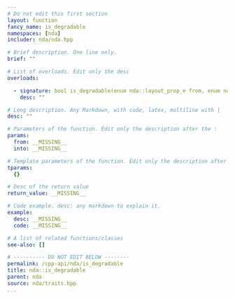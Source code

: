 ```yaml
---
# Do not edit this first section
layout: function
fancy_name: is_degradable
namespaces: [nda]
includer: nda/nda.hpp

# Brief description. One line only.
brief: ""

# List of overloads. Edit only the desc
overloads:

  - signature: bool is_degradable(enum nda::layout_prop_e from, enum nda::layout_prop_e into)
    desc: ""

# Long description. Any Markdown, with code, latex, multiline with |
desc: ""

# Parameters of the function. Edit only the description after the :
params:
  from: __MISSING__
  into: __MISSING__

# Template parameters of the function. Edit only the description after the :
tparams:
  {}

# Desc of the return value
return_value: __MISSING__

# Code example. desc: any markdown to explain it.
example:
  desc: __MISSING__
  code: __MISSING__

# A list of related functions/classes
see-also: []

# ---------- DO NOT EDIT BELOW --------
permalink: /cpp-api/nda/is_degradable
title: nda::is_degradable
parent: nda
source: nda/traits.hpp
...
```


